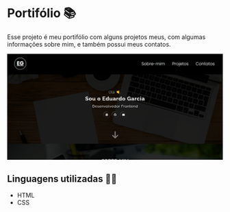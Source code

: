 # Portifólio 📚
Esse projeto é meu portifólio com alguns projetos meus, com algumas informações sobre mim, e também possui meus contatos.

<img src="./assets/img/pagina-inicial.png">

## Linguagens utilizadas 👨‍💻
- HTML
- CSS
